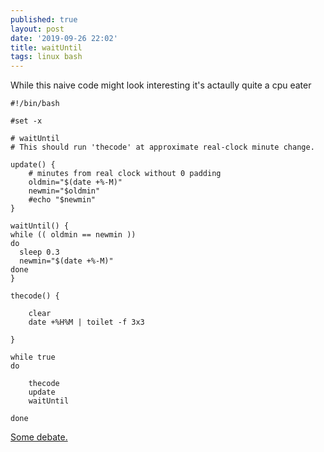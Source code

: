 ```yaml
---
published: true
layout: post
date: '2019-09-26 22:02'
title: waitUntil
tags: linux bash 
---
```

While this naive code might look interesting it's actaully quite a cpu eater

    #!/bin/bash

    #set -x

    # waitUntil
    # This should run 'thecode' at approximate real-clock minute change.

    update() {
        # minutes from real clock without 0 padding
        oldmin="$(date +%-M)"
        newmin="$oldmin"
        #echo "$newmin"
    }

    waitUntil() {
    while (( oldmin == newmin ))
    do
      sleep 0.3
      newmin="$(date +%-M)"
    done
    }

    thecode() {

        clear
        date +%H%M | toilet -f 3x3
        
    }

    while true
    do

        thecode
        update
        waitUntil

    done

[Some debate.](https://forums.bunsenlabs.org/viewtopic.php?pid=91342)
